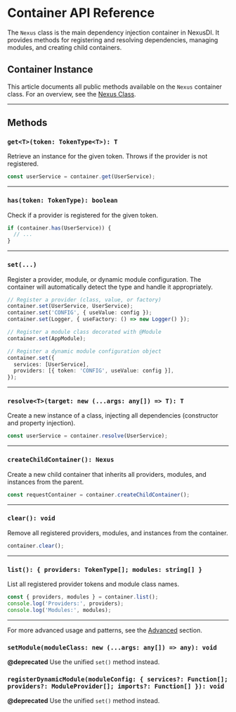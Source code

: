 # Container API Reference

The `Nexus` class is the main dependency injection container in NexusDI. It provides methods for registering and resolving dependencies, managing modules, and creating child containers.

## Container Instance

This article documents all public methods available on the `Nexus` container class. For an overview, see the [Nexus Class](nexus-class.md).

---

## Methods

### `get<T>(token: TokenType<T>): T`

Retrieve an instance for the given token. Throws if the provider is not registered.

```typescript
const userService = container.get(UserService);
```

---

### `has(token: TokenType): boolean`

Check if a provider is registered for the given token.

```typescript
if (container.has(UserService)) {
  // ...
}
```

---

### `set(...)`

Register a provider, module, or dynamic module configuration. The container will automatically detect the type and handle it appropriately.

```typescript
// Register a provider (class, value, or factory)
container.set(UserService, UserService);
container.set('CONFIG', { useValue: config });
container.set(Logger, { useFactory: () => new Logger() });

// Register a module class decorated with @Module
container.set(AppModule);

// Register a dynamic module configuration object
container.set({
  services: [UserService],
  providers: [{ token: 'CONFIG', useValue: config }],
});
```

---

### `resolve<T>(target: new (...args: any[]) => T): T`

Create a new instance of a class, injecting all dependencies (constructor and property injection).

```typescript
const userService = container.resolve(UserService);
```

---

### `createChildContainer(): Nexus`

Create a new child container that inherits all providers, modules, and instances from the parent.

```typescript
const requestContainer = container.createChildContainer();
```

---

### `clear(): void`

Remove all registered providers, modules, and instances from the container.

```typescript
container.clear();
```

---

### `list(): { providers: TokenType[]; modules: string[] }`

List all registered provider tokens and module class names.

```typescript
const { providers, modules } = container.list();
console.log('Providers:', providers);
console.log('Modules:', modules);
```

---

For more advanced usage and patterns, see the [Advanced](../advanced.md) section.

### `setModule(moduleClass: new (...args: any[]) => any): void`

**@deprecated** Use the unified `set()` method instead.

### `registerDynamicModule(moduleConfig: { services?: Function[]; providers?: ModuleProvider[]; imports?: Function[] }): void`

**@deprecated** Use the unified `set()` method instead.
